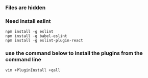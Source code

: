 ### Files are hidden

### Need install eslint

```
npm install -g eslint
npm install -g babel-eslint
npm install -g eslint-plugin-react
```

### use the command below to install the plugins from the command line

```
vim +PluginInstall +qall
```


